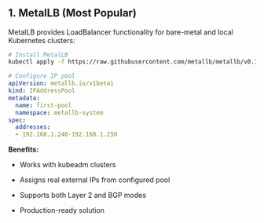 # <Unverified>

## 1. MetalLB (Most Popular)

MetalLB provides LoadBalancer functionality for bare-metal and local Kubernetes clusters[](https://stackoverflow.com/questions/59760559/kubernetes-default-loadbalancer-for-a-service-run-locally)[](https://dzone.com/articles/how-to-create-a-kubernetes-cluster-and-load-balanc):

```bash
# Install MetalLB
kubectl apply -f https://raw.githubusercontent.com/metallb/metallb/v0.13.7/config/manifests/metallb-native.yaml
```

```yaml
# Configure IP pool
apiVersion: metallb.io/v1beta1
kind: IPAddressPool
metadata:
  name: first-pool
  namespace: metallb-system
spec:
  addresses:
  - 192.168.1.240-192.168.1.250
```

**Benefits:**

- Works with kubeadm clusters

- Assigns real external IPs from configured pool

- Supports both Layer 2 and BGP modes

- Production-ready solution


